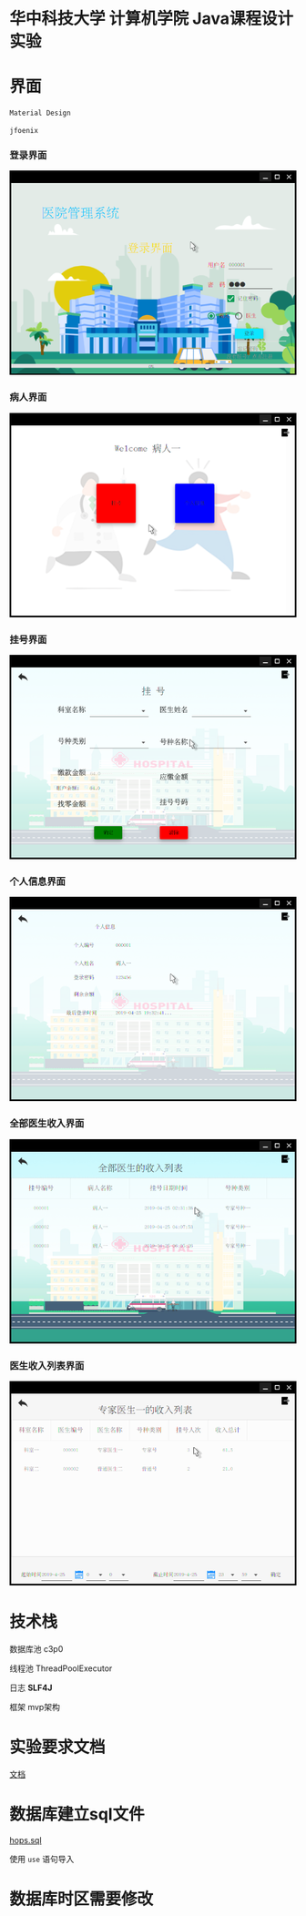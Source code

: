 # 华中科技大学 计算机学院 Java课程设计实验

# 界面

`Material Design`

`jfoenix`



### 登录界面

![](./readme-image/1.png)



### 病人界面



![](./readme-image/2.png)



### 挂号界面



![](./readme-image/3.png)



### 个人信息界面



![](./readme-image/4.png)





### 全部医生收入界面



![](./readme-image/5.png)



### 医生收入列表界面

![](./readme-image/6.png)



# 技术栈

数据库池 c3p0 

线程池 ThreadPoolExecutor 

日志 **SLF4J**

框架  mvp架构



# 实验要求文档

[文档](<https://github.com/cychust/HUST_JAVA_COURSE_DESIGN/blob/master/Java%E7%A8%8B%E5%BA%8F%E8%AE%BE%E8%AE%A1%E5%AE%9E%E9%AA%8C%E8%A6%81%E6%B1%82.pdf>)

# 数据库建立sql文件

[hops.sql](./hosp.sql)



使用 `use` 语句导入



# 数据库时区需要修改
